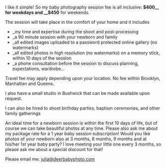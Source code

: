 I like it simple! So my baby photography session fee is all inclusive:  __$400__ for weekdays
and __$450__ for weekends.

The session will take place in the comfort of your home and it includes

-  _my time and expertise during the shoot and post-processing
- _a 90 minute session with your newborn and family
- _all edited images uploaded to a password protected online gallery (no watermarks)
- _all edited photos in high resolution (no watermarks) on a memory stick, within 10 days of the session
- _a phone consultation before the session to discuss planning, expectations, wardrobe...


Travel fee may apply depending upon your location.
No fee within Brooklyn, Manhattan and Queens.

 
I also have a small studio in Bushwick that can be made available upon
request. 

I can also be hired to shoot birthday parties, baptism ceremonies, and
other family gatherings

An ideal time for a newborn session is within the first 10 days of life, but of course we can take beautiful photos at any time. Please also ask me about my package rate for a 1 year baby session subscription! Would you like photos of your newborn also at 3 months, 6 months, 9 months and at his/her 1st year baby party? I love meeting your little one every 3 months, so please ask me about a special discount for that!
 
Please email me: [julia@deerbabyphoto.com](mailto:julia@deerbabyphoto.com)
